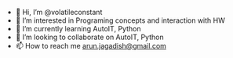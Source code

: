 - 👋 Hi, I’m @volatileconstant
- 👀 I’m interested in Programing concepts and interaction with HW
- 🌱 I’m currently learning AutoIT, Python
- 💞️ I’m looking to collaborate on AutoIT, Python
- 📫 How to reach me arun.jagadish@gmail.com

<!---
volatileconstant/volatileconstant is a ✨ special ✨ repository because its `README.md` (this file) appears on your GitHub profile.
You can click the Preview link to take a look at your changes.
--->
